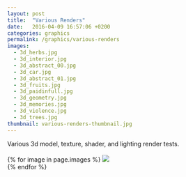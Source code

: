 ```yaml
---
layout: post
title:  "Various Renders"
date:   2016-04-09 16:57:06 +0200
categories: graphics
permalink: /graphics/various-renders
images:
  - 3d_herbs.jpg
  - 3d_interior.jpg
  - 3d_abstract_00.jpg
  - 3d_car.jpg
  - 3d_abstract_01.jpg
  - 3d_fruits.jpg
  - 3d_paidinfull.jpg
  - 3d_geometry.jpg
  - 3d_memories.jpg
  - 3d_violence.jpg
  - 3d_trees.jpg
thumbnail: various-renders-thumbnail.jpg
---
```

Various 3d model, texture, shader, and lighting render tests.<br />
<br />
{% for image in page.images %}
  <img rel="nofollow" class="image-full" src="/assets/graphics/various-renders/{{ image }}"/>
  <br />
{% endfor %}
